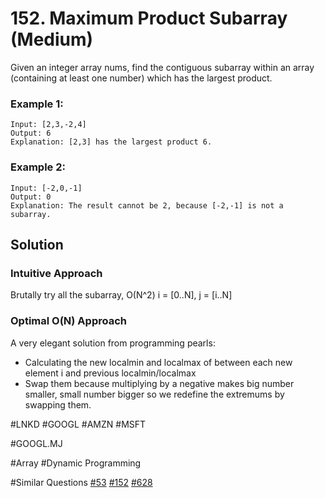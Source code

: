 # 152. Maximum Product Subarray (Medium)

Given an integer array nums, find the contiguous subarray within an array (containing at least one number) which has the largest product.

### Example 1:
```
Input: [2,3,-2,4]
Output: 6
Explanation: [2,3] has the largest product 6.
```
### Example 2:
```
Input: [-2,0,-1]
Output: 0
Explanation: The result cannot be 2, because [-2,-1] is not a subarray.
```

## Solution
### Intuitive Approach
Brutally try all the subarray, O(N^2) i = [0..N], j = [i..N]

### Optimal O(N) Approach
A very elegant solution from programming pearls:

- Calculating the new localmin and localmax of between each new element i and previous localmin/localmax
- Swap them because multiplying by a negative makes big number smaller, small number bigger so we redefine the extremums by swapping them.

#LNKD #GOOGL #AMZN #MSFT

#GOOGL.MJ

#Array #Dynamic Programming

#Similar Questions [#53](../p053e/README.md) [#152](../p152m/README.md) [#628](../p628e/README.md)
